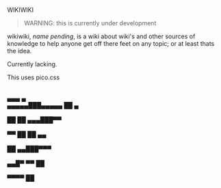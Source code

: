 WIKIWIKI

> WARNING: this is currently under development

wikiwiki, <i>name pending</i>, is a wiki about wiki's and other sources of
knowledge to help anyone get off there feet on any topic; or at least thats the
idea.

Currently lacking.

This uses pico.css

<br>      ▄▄▄           ▄ 
<br> ▄▄▄▄▄███▄▄▄▄▄      ██   ▄                      
<br> ██         ██   ▄▄▄███▀▀                                    
<br> ▀▀         ██       ██   ▄▄                             
<br>            ██     ▄▄███▀▀▀                                    
<br>         ▄▄█▀     ▀▀  ██                                
<br>       ▀▀▀▀            ██                     


<!--

- TODO: add these topics
how to use weird protocol firestick
best anime we recommend
how to use ntp
        common mistakes and fixes
        using the closes server dosent fix it
        arch + gentoo + other resources?
Curious Archive yt
-->
